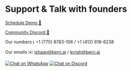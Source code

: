 # Support & Talk with founders
[Schedule Demo 👋](https://calendly.com/d/4mp-gd3-k5k/berriai-1-1-onboarding-llm-hosted-version)

[Community Discord 💭](https://discord.gg/wuPM9dRgDw)

Our numbers 📞 +1 (770) 8783-106 / ‭+1 (412) 618-6238‬

Our emails ✉️ ishaan@berri.ai / krrish@berri.ai

[![Chat on WhatsApp](https://img.shields.io/static/v1?label=Chat%20on&message=WhatsApp&color=success&logo=WhatsApp&style=flat-square)](https://wa.link/huol9n) [![Chat on Discord](https://img.shields.io/static/v1?label=Chat%20on&message=Discord&color=blue&logo=Discord&style=flat-square)](https://discord.gg/wuPM9dRgDw) 

